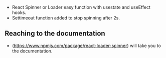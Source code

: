 - React Spinner or Loader easy function with usestate and useEffect hooks.
- Settimeout function added to stop spinning after 2s.

## Reaching to the documentation ##
- (https://www.npmjs.com/package/react-loader-spinner) will take you to the documentation.

